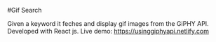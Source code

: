 #Gif Search

Given a keyword it feches and display gif images from the GiPHY API.  
Developed with React js.
Live demo: https://usinggiphyapi.netlify.com  
